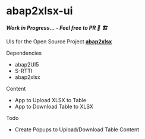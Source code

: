 # abap2xlsx-ui
___Work in Progress... - Feel free to PR 🚧 🏗️___

UIs for the Open Source Project [**abap2xlsx**](https://github.com/abap2xlsx/abap2xlsx)


Dependencies
* abap2UI5
* S-RTTI
* abap2xlsx

Content
* App to Upload XLSX to Table
* App to Download Table to XLSX
  
Todo
* Create Popups to Upload/Download Table Content
